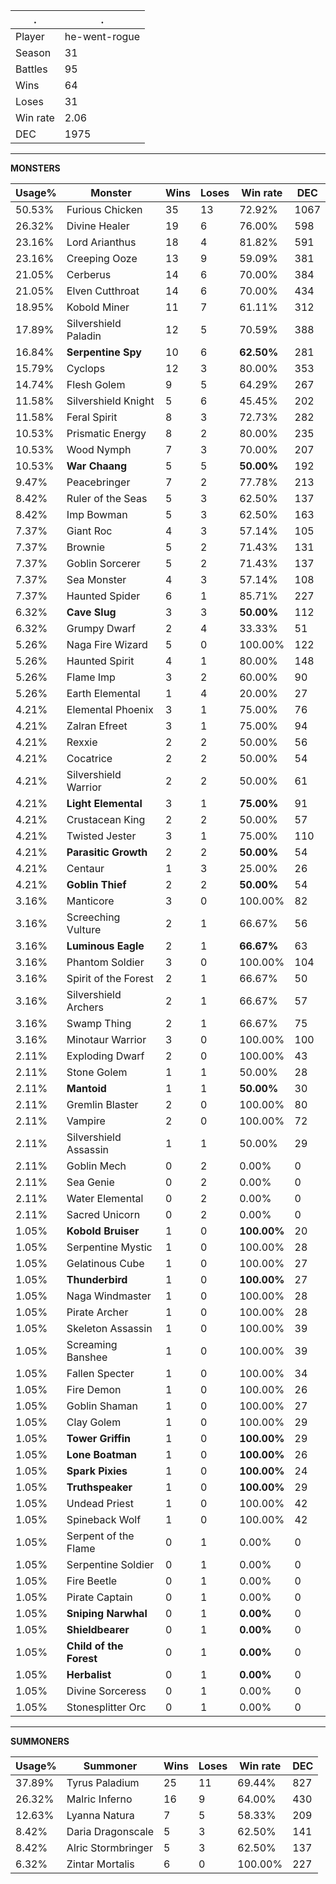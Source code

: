 .|.
|-|-
Player|he-went-rogue
Season|31
Battles|95
Wins|64
Loses|31
Win rate|2.06
DEC|1975

---
**MONSTERS**

Usage%|Monster|Wins|Loses|Win rate|DEC|
-|-|-|-|-|-|
50.53%|Furious Chicken|35|13|72.92%|1067|
26.32%|Divine Healer|19|6|76.00%|598|
23.16%|Lord Arianthus|18|4|81.82%|591|
23.16%|Creeping Ooze|13|9|59.09%|381|
21.05%|Cerberus|14|6|70.00%|384|
21.05%|Elven Cutthroat|14|6|70.00%|434|
18.95%|Kobold Miner|11|7|61.11%|312|
17.89%|Silvershield Paladin|12|5|70.59%|388|
16.84%|**Serpentine Spy**|10|6|**62.50%**|281|
15.79%|Cyclops|12|3|80.00%|353|
14.74%|Flesh Golem|9|5|64.29%|267|
11.58%|Silvershield Knight|5|6|45.45%|202|
11.58%|Feral Spirit|8|3|72.73%|282|
10.53%|Prismatic Energy|8|2|80.00%|235|
10.53%|Wood Nymph|7|3|70.00%|207|
10.53%|**War Chaang**|5|5|**50.00%**|192|
9.47%|Peacebringer|7|2|77.78%|213|
8.42%|Ruler of the Seas|5|3|62.50%|137|
8.42%|Imp Bowman|5|3|62.50%|163|
7.37%|Giant Roc|4|3|57.14%|105|
7.37%|Brownie|5|2|71.43%|131|
7.37%|Goblin Sorcerer|5|2|71.43%|137|
7.37%|Sea Monster|4|3|57.14%|108|
7.37%|Haunted Spider|6|1|85.71%|227|
6.32%|**Cave Slug**|3|3|**50.00%**|112|
6.32%|Grumpy Dwarf|2|4|33.33%|51|
5.26%|Naga Fire Wizard|5|0|100.00%|122|
5.26%|Haunted Spirit|4|1|80.00%|148|
5.26%|Flame Imp|3|2|60.00%|90|
5.26%|Earth Elemental|1|4|20.00%|27|
4.21%|Elemental Phoenix|3|1|75.00%|76|
4.21%|Zalran Efreet|3|1|75.00%|94|
4.21%|Rexxie|2|2|50.00%|56|
4.21%|Cocatrice|2|2|50.00%|54|
4.21%|Silvershield Warrior|2|2|50.00%|61|
4.21%|**Light Elemental**|3|1|**75.00%**|91|
4.21%|Crustacean King|2|2|50.00%|57|
4.21%|Twisted Jester|3|1|75.00%|110|
4.21%|**Parasitic Growth**|2|2|**50.00%**|54|
4.21%|Centaur|1|3|25.00%|26|
4.21%|**Goblin Thief**|2|2|**50.00%**|54|
3.16%|Manticore|3|0|100.00%|82|
3.16%|Screeching Vulture|2|1|66.67%|56|
3.16%|**Luminous Eagle**|2|1|**66.67%**|63|
3.16%|Phantom Soldier|3|0|100.00%|104|
3.16%|Spirit of the Forest|2|1|66.67%|50|
3.16%|Silvershield Archers|2|1|66.67%|57|
3.16%|Swamp Thing|2|1|66.67%|75|
3.16%|Minotaur Warrior|3|0|100.00%|100|
2.11%|Exploding Dwarf|2|0|100.00%|43|
2.11%|Stone Golem|1|1|50.00%|28|
2.11%|**Mantoid**|1|1|**50.00%**|30|
2.11%|Gremlin Blaster|2|0|100.00%|80|
2.11%|Vampire|2|0|100.00%|72|
2.11%|Silvershield Assassin|1|1|50.00%|29|
2.11%|Goblin Mech|0|2|0.00%|0|
2.11%|Sea Genie|0|2|0.00%|0|
2.11%|Water Elemental|0|2|0.00%|0|
2.11%|Sacred Unicorn|0|2|0.00%|0|
1.05%|**Kobold Bruiser**|1|0|**100.00%**|20|
1.05%|Serpentine Mystic|1|0|100.00%|28|
1.05%|Gelatinous Cube|1|0|100.00%|27|
1.05%|**Thunderbird**|1|0|**100.00%**|27|
1.05%|Naga Windmaster|1|0|100.00%|28|
1.05%|Pirate Archer|1|0|100.00%|28|
1.05%|Skeleton Assassin|1|0|100.00%|39|
1.05%|Screaming Banshee|1|0|100.00%|39|
1.05%|Fallen Specter|1|0|100.00%|34|
1.05%|Fire Demon|1|0|100.00%|26|
1.05%|Goblin Shaman|1|0|100.00%|27|
1.05%|Clay Golem|1|0|100.00%|29|
1.05%|**Tower Griffin**|1|0|**100.00%**|29|
1.05%|**Lone Boatman**|1|0|**100.00%**|26|
1.05%|**Spark Pixies**|1|0|**100.00%**|24|
1.05%|**Truthspeaker**|1|0|**100.00%**|29|
1.05%|Undead Priest|1|0|100.00%|42|
1.05%|Spineback Wolf|1|0|100.00%|42|
1.05%|Serpent of the Flame|0|1|0.00%|0|
1.05%|Serpentine Soldier|0|1|0.00%|0|
1.05%|Fire Beetle|0|1|0.00%|0|
1.05%|Pirate Captain|0|1|0.00%|0|
1.05%|**Sniping Narwhal**|0|1|**0.00%**|0|
1.05%|**Shieldbearer**|0|1|**0.00%**|0|
1.05%|**Child of the Forest**|0|1|**0.00%**|0|
1.05%|**Herbalist**|0|1|**0.00%**|0|
1.05%|Divine Sorceress|0|1|0.00%|0|
1.05%|Stonesplitter Orc|0|1|0.00%|0|

---
**SUMMONERS**

Usage%|Summoner|Wins|Loses|Win rate|DEC|
-|-|-|-|-|-|
37.89%|Tyrus Paladium|25|11|69.44%|827|
26.32%|Malric Inferno|16|9|64.00%|430|
12.63%|Lyanna Natura|7|5|58.33%|209|
8.42%|Daria Dragonscale|5|3|62.50%|141|
8.42%|Alric Stormbringer|5|3|62.50%|137|
6.32%|Zintar Mortalis|6|0|100.00%|227|
